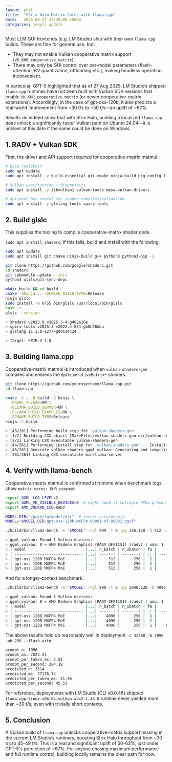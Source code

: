 ```yaml
---
layout: post
title:  "Strix Halo Matrix Cores with llama.cpp"
date:   2025-08-27 23:30:00 +0800
categories: jekyll update
---
```


Most LLM GUI frontends (e.g. LM Studio) ship with their own `llama.cpp` builds. These are fine for general use, but:

- They may not enable Vulkan cooperative matrix support (`VK_KHR_cooperative_matrix`).
- There may only be GUI control over per-model parameters (flash-attention, KV quantization, offloading etc.), making headless operation inconvenient.

In particular, GPT-5 highlighted that as of 27 Aug 2025, LM Studio’s shipped `llama.cpp` runtimes have not been built with Vulkan SDK versions that enable `VK_KHR_cooperative_matrix` (or newer cooperative-matrix extensions). Accordingly, in the case of gpt-oss-120b, it also predicts a real-world improvement from ~30 t/s to ~50 t/s—an uplift of ~67%.

Results do indeed show that with Strix Halo, building a localized `llama.cpp` *does* unlock a significantly faster Vulkan path on Ubuntu 24.04—it is unclear at this date if the same could be done on Windows.

## 1. RADV + Vulkan SDK

First, the driver and API support required for cooperative-matrix matmul.

```bash
# base toolchain
sudo apt update
sudo apt install -y build-essential git cmake ninja-build pkg-config libcurl4-openssl-dev

# Vulkan user/runtime + diagnostics
sudo apt install -y libvulkan1 vulkan-tools mesa-vulkan-drivers

# Optional but useful for shader compiles/validation
sudo apt install -y glslang-tools spirv-tools
```

## 2. Build glslc

This supplies the tooling to compile cooperative-matrix shader code.

`sudo apt install shaderc`; if this fails, build and install with the following:

```bash
sudo apt update
sudo apt install git cmake ninja-build g++ python3 python3-pip -y

git clone https://github.com/google/shaderc.git
cd shaderc
git submodule update --init
python3 utils/git-sync-deps

mkdir build && cd build
cmake -GNinja .. -DCMAKE_BUILD_TYPE=Release
ninja glslc
sudo install -m 0755 bin/glslc /usr/local/bin/glslc
hash -r
glslc --version

> shaderc v2023.8 v2025.3-4-g402a16e
> spirv-tools v2025.3 v2022.4-874-gb8b90dba
> glslang 11.1.0-1277-g0d614c24

> Target: SPIR-V 1.0
```

## 3. Building llama.cpp

Cooperative-matrix matmul is introduced when `vulkan-shaders-gen` compiles and embeds the `OpCooperativeMatrix*` shaders.

```bash
git clone https://github.com/yourusername/llama.cpp.git
cd llama.cpp

cmake -S . -B build -G Ninja \
  -DGGML_VULKAN=ON \
  -DLLAMA_BUILD_SERVER=ON \
  -DLLAMA_BUILD_EXAMPLES=ON \
  -DCMAKE_BUILD_TYPE=Release
ninja -C build

> [43/261] Performing build step for 'vulkan-shaders-gen'
> [1/2] Building CXX object CMakeFiles/vulkan-shaders-gen.dir/vulkan-shaders-gen.cpp.o
> [2/2] Linking CXX executable vulkan-shaders-gen
> [44/261] Performing install step for 'vulkan-shaders-gen' -- Installing: ...
> [46/261] Generate vulkan shaders ggml_vulkan: Generating and compiling shaders to SPIR-V
> [261/261] Linking CXX executable bin/llama-server
```

## 4. Verify with llama-bench

Cooperative-matrix matmul is confirmed at runtime when benchmark logs show `matrix cores: KHR_coopmat`

```bash
export GGML_LOG_LEVEL=2
export GGML_VK_VISIBLE_DEVICES=0  # might need if multiple GPUs present
export AMD_VULKAN_ICD=RADV

MODEL_DIR="/path/to/model/dir"  # insert accordingly
MODEL="$MODEL_DIR/gpt-oss-120b-MXFP4-00001-of-00002.gguf"

./build/bin/llama-bench -m "$MODEL" -ngl 999 -t 8 -pg 256,128 -b 512 -ub 256 -fa 1

> ggml_vulkan: Found 1 Vulkan devices:
> ggml_vulkan: 0 = AMD Radeon Graphics (RADV GFX1151) (radv) | uma: 1 | fp16: 1 | bf16: 0 | warp size: 64 | shared memory: 65536 | int dot: 1 | matrix cores: KHR_coopmat
> | model                          |...| n_batch | n_ubatch | fa |            test |                  t/s |
> | ------------------------------ |...| ------: | -------: | -: | --------------: | -------------------: |
> | gpt-oss 120B MXFP4 MoE         |...|     512 |      256 |  1 |           pp512 |       339.22 ± 14.16 |
> | gpt-oss 120B MXFP4 MoE         |...|     512 |      256 |  1 |           tg128 |         48.88 ± 0.05 |
> | gpt-oss 120B MXFP4 MoE         |...|     512 |      256 |  1 |     pp256+tg128 |        111.92 ± 0.24 |
```

And for a longer-context benchmark:

```bash
./build/bin/llama-bench -m "$MODEL" -ngl 999 -t 8 -pg 2048,128 -b 4096 -ub 256 -fa 1

> ggml_vulkan: Found 1 Vulkan devices:
> ggml_vulkan: 0 = AMD Radeon Graphics (RADV GFX1151) (radv) | uma: 1 | fp16: 1 | bf16: 0 | warp size: 64 | shared memory: 65536 | int dot: 1 | matrix cores: KHR_coopmat
> | model                          |...| n_batch | n_ubatch | fa |            test |                  t/s |
> | ------------------------------ |...| ------: | -------: | -: | --------------: | -------------------: |
> | gpt-oss 120B MXFP4 MoE         |...|    4096 |      256 |  1 |           pp512 |       339.07 ± 15.09 |
> | gpt-oss 120B MXFP4 MoE         |...|    4096 |      256 |  1 |           tg128 |         48.95 ± 0.02 |
> | gpt-oss 120B MXFP4 MoE         |...|    4096 |      256 |  1 |    pp2048+tg128 |        242.73 ± 0.67 |
```

The above results hold up reasonably well in deployment `-c 32768 -b 4096 -ub 256 --flash-attn`:

```bash
prompt_n: 1996
prompt_ms: 7023.54
prompt_per_token_ms: 3.52
prompt_per_second: 284.19
predicted_n: 3514
predicted_ms: 77176.74
predicted_per_token_ms: 21.96
predicted_per_second: 45.53
```

For reference, deployments with LM Studio (CLI v0.0.46) shipped `llama.cpp-linux-x86_64-vulkan-avx2-1.46.0` runtime never yielded more than ~30 t/s, even with trivially short contexts.

## 5. Conclusion

A Vulkan build of `llama.cpp` unlocks cooperative-matrix support missing in the current LM Studio’s runtimes, boosting Strix Halo throughput from ~30 t/s to 45-49 t/s. This is a real and significant uplift of 50-63%, just under GPT-5's prediction of ~67%. For anyone chasing maximum performance and full runtime control, building locally remains the clear path for now.

